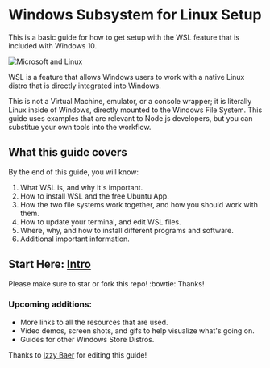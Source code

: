 # Windows Subsystem for Linux Setup

This is a basic guide for how to get setup with the WSL feature that is included with Windows 10.

![Microsoft and Linux](https://i.imgur.com/GOij8My.png)

WSL is a feature that allows Windows users to work with a native Linux distro that is directly integrated into Windows.

This is not a Virtual Machine, emulator, or a console wrapper; it is literally Linux inside of Windows, directly mounted to the Windows File System. This guide uses examples that are relevant to Node.js developers, but you can substitue your own tools into the workflow.


## What this guide covers

By the end of this guide, you will know:

1. What WSL is, and why it's important.
1. How to install WSL and the free Ubuntu App.
1. How the two file systems work together, and how you should work with them.
1. How to update your terminal, and edit WSL files.
1. Where, why, and how to install different programs and software.
1. Additional important information.

## Start Here: [Intro](./readmes/01_preface.md) 

Please make sure to star or fork this repo! :bowtie: Thanks!


### Upcoming additions:

- More links to all the resources that are used.
- Video demos, screen shots, and gifs to help visualize what's going on.
- Guides for other Windows Store Distros.

Thanks to [Izzy Baer](https://github.com/izzybaer) for editing this guide!
